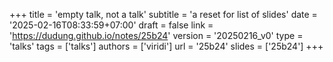 +++
title = 'empty talk, not a talk'
subtitle = 'a reset for list of slides'
date = '2025-02-16T08:33:59+07:00'
draft = false
link = 'https://dudung.github.io/notes/25b24'
version = '20250216_v0'
type = 'talks'
tags = ['talks']
authors = ['viridi']
url = '25b24'
slides = ['25b24']
+++
